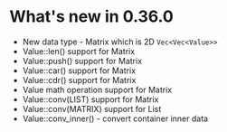 # What's new in 0.36.0

* New data type - Matrix which is 2D ```Vec<Vec<Value>>```
* Value::len() support for Matrix
* Value::push() support for Matrix
* Value::car() support for Matrix
* Value::cdr() support for Matrix
* Value math operation support for Matrix
* Value::conv(LIST) support for Matrix
* Value::conv(MATRIX) support for List
* Value::conv_inner() - convert container inner data
